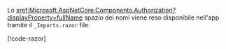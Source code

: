 Lo <xref:Microsoft.AspNetCore.Components.Authorization?displayProperty=fullName> spazio dei nomi viene reso disponibile nell'app tramite il `_Imports.razor` file:

[!code-razor[](imports-hosted.razor?highlight=3)]
